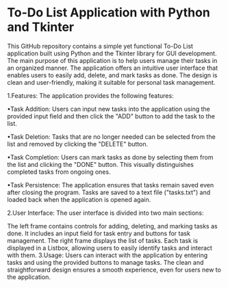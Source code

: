 # To-Do List Application with Python and Tkinter

This GitHub repository contains a simple yet functional To-Do List application built using Python and the Tkinter library for GUI development. The main purpose of this application is to help users manage their tasks in an organized manner. The application offers an intuitive user interface that enables users to easily add, delete, and mark tasks as done. The design is clean and user-friendly, making it suitable for personal task management.

1.Features:
The application provides the following features:

•Task Addition: Users can input new tasks into the application using the provided input field and then click the "ADD" button to add the task to the list.

•Task Deletion: Tasks that are no longer needed can be selected from the list and removed by clicking the "DELETE" button.

•Task Completion: Users can mark tasks as done by selecting them from the list and clicking the "DONE" button. This visually distinguishes completed tasks from ongoing ones.

•Task Persistence: The application ensures that tasks remain saved even after closing the program. Tasks are saved to a text file ("tasks.txt") and loaded back when the application is opened again.

2.User Interface:
The user interface is divided into two main sections:

The left frame contains controls for adding, deleting, and marking tasks as done. It includes an input field for task entry and buttons for task management.
The right frame displays the list of tasks. Each task is displayed in a Listbox, allowing users to easily identify tasks and interact with them.
3.Usage:
Users can interact with the application by entering tasks and using the provided buttons to manage tasks. The clean and straightforward design ensures a smooth experience, even for users new to the application.
